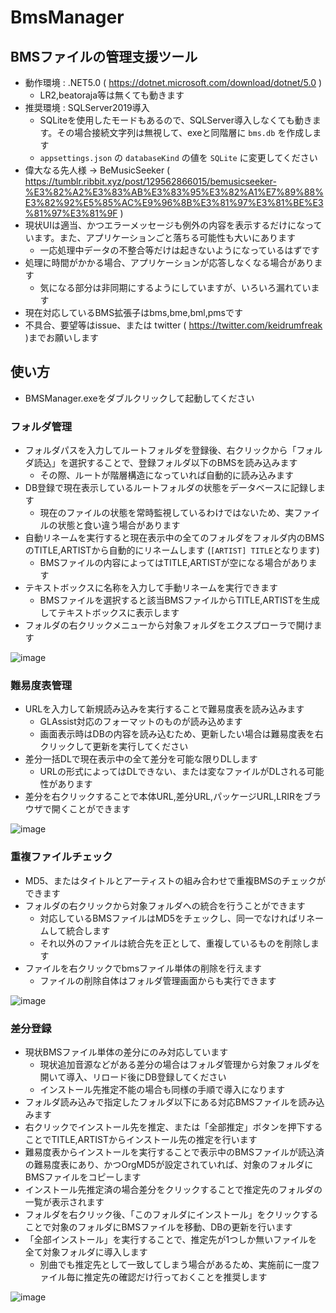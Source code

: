 # BmsManager

## BMSファイルの管理支援ツール

* 動作環境 : .NET5.0 ( https://dotnet.microsoft.com/download/dotnet/5.0 )
  * LR2,beatoraja等は無くても動きます
* 推奨環境 : SQLServer2019導入
  * SQLiteを使用したモードもあるので、SQLServer導入しなくても動きます。その場合接続文字列は無視して、exeと同階層に ```bms.db``` を作成します
  * ```appsettings.json``` の ```databaseKind``` の値を ```SQLite``` に変更してください
* 偉大なる先人様 → BeMusicSeeker ( https://tumblr.ribbit.xyz/post/129562866015/bemusicseeker-%E3%82%A2%E3%83%AB%E3%83%95%E3%82%A1%E7%89%88%E3%82%92%E5%85%AC%E9%96%8B%E3%81%97%E3%81%BE%E3%81%97%E3%81%9F )
* 現状UIは適当、かつエラーメッセージも例外の内容を表示するだけになっています。また、アプリケーションごと落ちる可能性も大いにあります
  * 一応処理中データの不整合等だけは起きないようになっているはずです
* 処理に時間がかかる場合、アプリケーションが応答しなくなる場合があります
  * 気になる部分は非同期にするようにしていますが、いろいろ漏れています
* 現在対応しているBMS拡張子はbms,bme,bml,pmsです
* 不具合、要望等はissue、または twitter ( https://twitter.com/keidrumfreak )までお願いします

## 使い方

* BMSManager.exeをダブルクリックして起動してください

### フォルダ管理

* フォルダパスを入力してルートフォルダを登録後、右クリックから「フォルダ読込」を選択することで、登録フォルダ以下のBMSを読み込みます
  * その際、ルートが階層構造になっていれば自動的に読み込みます
* DB登録で現在表示しているルートフォルダの状態をデータベースに記録します
  * 現在のファイルの状態を常時監視しているわけではないため、実ファイルの状態と食い違う場合があります
* 自動リネームを実行すると現在表示中の全てのフォルダをフォルダ内のBMSのTITLE,ARTISTから自動的にリネームします (```[ARTIST] TITLE```となります)
  * BMSファイルの内容によってはTITLE,ARTISTが空になる場合があります
* テキストボックスに名称を入力して手動リネームを実行できます
  * BMSファイルを選択すると該当BMSファイルからTITLE,ARTISTを生成してテキストボックスに表示します
* フォルダの右クリックメニューから対象フォルダをエクスプローラで開けます

![image](https://user-images.githubusercontent.com/7110616/129185905-47e2304c-bc35-47f5-9cb8-054916f7e97c.png)

### 難易度表管理

* URLを入力して新規読み込みを実行することで難易度表を読み込みます
  * GLAssist対応のフォーマットのものが読み込めます
  * 画面表示時はDBの内容を読み込むため、更新したい場合は難易度表を右クリックして更新を実行してください
* 差分一括DLで現在表示中の全て差分を可能な限りDLします
  * URLの形式によってはDLできない、または変なファイルがDLされる可能性があります
* 差分を右クリックすることで本体URL,差分URL,パッケージURL,LRIRをブラウザで開くことができます

![image](https://user-images.githubusercontent.com/7110616/129187837-b593b3f2-d00f-46fe-98ac-e143ee949b3b.png)

### 重複ファイルチェック

* MD5、またはタイトルとアーティストの組み合わせで重複BMSのチェックができます
* フォルダの右クリックから対象フォルダへの統合を行うことができます
  * 対応しているBMSファイルはMD5をチェックし、同一でなければリネームして統合します
  * それ以外のファイルは統合先を正として、重複しているものを削除します
* ファイルを右クリックでbmsファイル単体の削除を行えます
  * ファイルの削除自体はフォルダ管理画面からも実行できます

![image](https://user-images.githubusercontent.com/7110616/129188946-3a85c419-03fd-4f4f-9ea8-79f9aa21e823.png)

### 差分登録

* 現状BMSファイル単体の差分にのみ対応しています
  * 現状追加音源などがある差分の場合はフォルダ管理から対象フォルダを開いて導入、リロード後にDB登録してください
  * インストール先推定不能の場合も同様の手順で導入になります
* フォルダ読み込みで指定したフォルダ以下にある対応BMSファイルを読み込みます
* 右クリックでインストール先を推定、または「全部推定」ボタンを押下することでTITLE,ARTISTからインストール先の推定を行います
* 難易度表からインストールを実行することで表示中のBMSファイルが読込済の難易度表にあり、かつOrgMD5が設定されていれば、対象のフォルダにBMSファイルをコピーします
* インストール先推定済の場合差分をクリックすることで推定先のフォルダの一覧が表示されます
* フォルダを右クリック後、「このフォルダにインストール」をクリックすることで対象のフォルダにBMSファイルを移動、DBの更新を行います
* 「全部インストール」を実行することで、推定先が1つしか無いファイルを全て対象フォルダに導入します
  * 別曲でも推定先として一致してしまう場合があるため、実施前に一度ファイル毎に推定先の確認だけ行っておくことを推奨します

![image](https://user-images.githubusercontent.com/7110616/129190432-22b2c1e9-ae45-4aa0-a0fd-af5c7adb6ee5.png)


